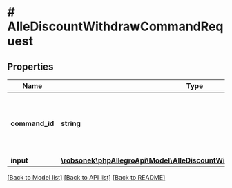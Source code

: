 # # AlleDiscountWithdrawCommandRequest

## Properties

Name | Type | Description | Notes
------------ | ------------- | ------------- | -------------
**command_id** | **string** | The Command UUID. If empty, system generates new one. | [optional]
**input** | [**\robsonek\phpAllegroApi\Model\AlleDiscountWithdrawCommandRequestInput**](AlleDiscountWithdrawCommandRequestInput.md) |  | [optional]

[[Back to Model list]](../../README.md#models) [[Back to API list]](../../README.md#endpoints) [[Back to README]](../../README.md)
